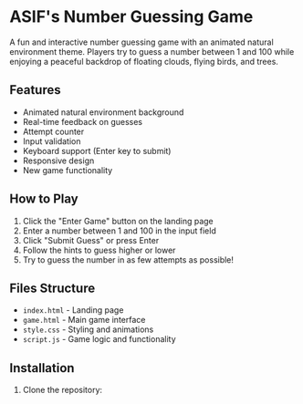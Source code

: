 # ASIF's Number Guessing Game

A fun and interactive number guessing game with an animated natural environment theme. Players try to guess a number between 1 and 100 while enjoying a peaceful backdrop of floating clouds, flying birds, and trees.

## Features

- Animated natural environment background
- Real-time feedback on guesses
- Attempt counter
- Input validation
- Keyboard support (Enter key to submit)
- Responsive design
- New game functionality

## How to Play

1. Click the "Enter Game" button on the landing page
2. Enter a number between 1 and 100 in the input field
3. Click "Submit Guess" or press Enter
4. Follow the hints to guess higher or lower
5. Try to guess the number in as few attempts as possible!

## Files Structure

- `index.html` - Landing page
- `game.html` - Main game interface
- `style.css` - Styling and animations
- `script.js` - Game logic and functionality

## Installation

1. Clone the repository: